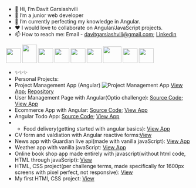 - 👋 Hi, I’m Davit Garsiashvili
- 👀 I’m a junior web developer
- 🌱 I’m currently perfecting my knowledge in Angular.
- ❤️ I would love to collaborate on Angular/JavaScript projects.
- 📫 How to reach me: Email - davitgarsiashvili@gmail.com; [Linkedin](https://www.linkedin.com/in/davit-garsiashvili-2b334819b/)

<div display="flex">
<img src="https://user-images.githubusercontent.com/107862005/234524184-01099d2c-b839-4b6a-ab63-ee8c7304b736.png" width="40" height="40">
<img src="https://user-images.githubusercontent.com/107862005/234524240-14e57d53-ebeb-49b7-9e32-2b72906b400e.png" width="40" height="50">
<img src="https://user-images.githubusercontent.com/107862005/234524216-71a75027-1269-4271-8e31-2410da55c48e.png" width="40">
<img src="https://user-images.githubusercontent.com/107862005/234524214-adb8d13a-d783-429f-8a46-9dceabefd1da.png" width="40">
<img src="https://user-images.githubusercontent.com/107862005/234524236-8e3fe81b-55f8-4292-bf41-20bb229c1e8f.png" width="40" height="40">
<img src="https://user-images.githubusercontent.com/107862005/234524231-7bd79b72-a644-44e4-9808-76853dd4fd3c.png" width="40">
<img src="https://user-images.githubusercontent.com/107862005/234524221-b430852e-898f-4d2d-9029-9f9ef7e52bbd.png" width="50" height="45">
<img src="https://user-images.githubusercontent.com/107862005/234524208-61881d4b-fe08-4d41-b8cb-734a05ce57fe.png" width="40">
<img src="https://user-images.githubusercontent.com/107862005/234524204-6dd46ac8-4b33-4ded-9c48-f31002f589e0.svg" width="40">
 </div>

- ✨✨✨ 
- Personal Projects: 
- Project Management App (Angular)
 ![Project Management App](https://user-images.githubusercontent.com/107862005/234253893-14e8e798-2b4d-4064-ac77-ad9dfbf226bf.jpg)
  [View App](https://project-management-app-19bb8.web.app/);   [Repository](https://github.com/davitGarsia/Task-Manager/tree/finished)
- User Management Page with Angular(Optio challenge): [Source Code](https://github.com/davitGarsia/User-Management-App); [View App](https://user-management-app-69b24.web.app/)
- Ecommerce App with Angular: [Source Code](https://github.com/davitGarsia/alte-ecommerce); [View App](https://ecommerce-app-97c49.web.app/)
- Angular Todo App: [Source Code](https://github.com/davitGarsia/Angular-Todo-App); [View App](https://angular-todo-app-44431.web.app/)
- - Food delivery(getting started with angular basics): [View App](https://food-delivery-236bc.web.app/)
- CV form and valdiation with Angular reactive forms:[View](https://angular-form-validation-7ee94.web.app/)
- News app with Guardian live api(made with vanilla javaScript): [View App](https://statuesque-chaja-ab0b10.netlify.app/)
- Weather app with vanilla javaScript: [View App](https://davitgarsia.github.io/JavaScript-Weather-App/)
- Online book shop app made entirely with javascript(without html code, HTML through javaScript): [View](https://davitgarsia.github.io/book-shop/)
- HTML, CSS project(per challenge terms, made specifically for 1600px screens with pixel perfect, not responsive): [View](https://davitgarsia.github.io/Online-Zoo/pages/main/)
- My first HTMl, CSS project: [View](https://davitgarsia.github.io/Photosoft/)

